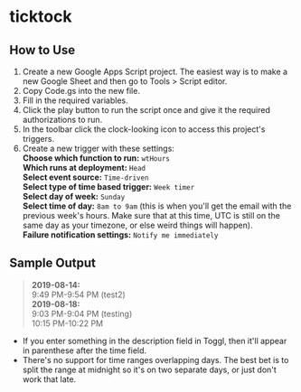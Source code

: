 ticktock
=======

## How to Use

1. Create a new Google Apps Script project.  The easiest way is to make a new Google Sheet and then go to Tools > Script editor.
2. Copy Code.gs into the new file.
3. Fill in the required variables.
4. Click the play button to run the script once and give it the required authorizations to run.
5. In the toolbar click the clock-looking icon to access this project's triggers.
6. Create a new trigger with these settings: <br />
**Choose which function to run:** `wtHours` <br />
**Which runs at deployment:** `Head` <br />
**Select event source:** `Time-driven` <br />
**Select type of time based trigger:** `Week timer` <br />
**Select day of week:** `Sunday` <br />
**Select time of day:** `8am to 9am` (this is when you'll get the email with the previous week's hours.  Make sure that at this time, UTC is still on the same day as your timezone, or else weird things will happen). <br />
**Failure notification settings:** `Notify me immediately`

## Sample Output

>**2019-08-14:**<br />
9:49 PM-9:54 PM (test2)<br />
**2019-08-18:**<br />
9:03 PM-9:04 PM (testing)<br />
10:15 PM-10:22 PM

- If you enter something in the description field in Toggl, then it'll appear in parenthese after the time field.
- There's no support for time ranges overlapping days.  The best bet is to split the range at midnight so it's on two separate days, or just don't work that late.
